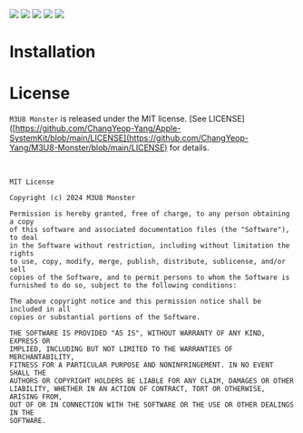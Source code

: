<img src="https://img.shields.io/badge/Swift-F05138?style=appveyor&logo=Swift&logoColor=white"/> <img src="https://img.shields.io/badge/Xcode-147EFB?style=appveyor&logo=Xcode&logoColor=white"/> <img src="https://img.shields.io/badge/GitHub-181717?style=appveyor&logo=GitHub&logoColor=white"/> <img src="https://img.shields.io/badge/Git-F05032?style=appveyor&logo=Git&logoColor=white"/> <img src="https://img.shields.io/badge/gitignore.io-204ECF?style=appveyor&logo=gitignoredotio&logoColor=white"/>

# Installation

# License

`M3U8 Monster` is released under the MIT license. [See LICENSE]([https://github.com/ChangYeop-Yang/Apple-SystemKit/blob/main/LICENSE](https://github.com/ChangYeop-Yang/M3U8-Monster/blob/main/LICENSE) for details.

</br>

```TEXT
MIT License

Copyright (c) 2024 M3U8 Monster

Permission is hereby granted, free of charge, to any person obtaining a copy
of this software and associated documentation files (the "Software"), to deal
in the Software without restriction, including without limitation the rights
to use, copy, modify, merge, publish, distribute, sublicense, and/or sell
copies of the Software, and to permit persons to whom the Software is
furnished to do so, subject to the following conditions:

The above copyright notice and this permission notice shall be included in all
copies or substantial portions of the Software.

THE SOFTWARE IS PROVIDED "AS IS", WITHOUT WARRANTY OF ANY KIND, EXPRESS OR
IMPLIED, INCLUDING BUT NOT LIMITED TO THE WARRANTIES OF MERCHANTABILITY,
FITNESS FOR A PARTICULAR PURPOSE AND NONINFRINGEMENT. IN NO EVENT SHALL THE
AUTHORS OR COPYRIGHT HOLDERS BE LIABLE FOR ANY CLAIM, DAMAGES OR OTHER
LIABILITY, WHETHER IN AN ACTION OF CONTRACT, TORT OR OTHERWISE, ARISING FROM,
OUT OF OR IN CONNECTION WITH THE SOFTWARE OR THE USE OR OTHER DEALINGS IN THE
SOFTWARE.
```
